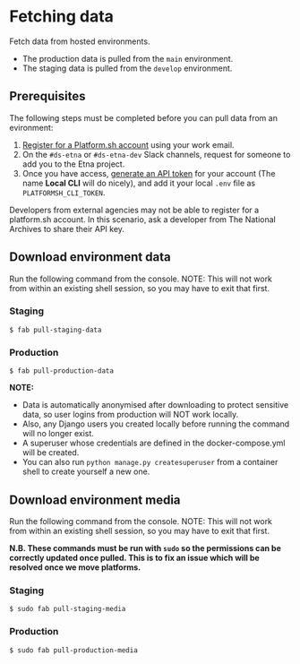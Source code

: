 # Fetching data

Fetch data from hosted environments.

- The production data is pulled from the `main` environment.
- The staging data is pulled from the `develop` environment.

## Prerequisites

The following steps must be completed before you can pull data from an evironment:

1. [Register for a Platform.sh account](https://auth.api.platform.sh/register) using your work email.
2. On the `#ds-etna` or `#ds-etna-dev` Slack channels, request for someone to add you to the Etna project.
3. Once you have access, [generate an API token](https://docs.platform.sh/development/cli/api-tokens.html#get-a-token) for your account (The name **Local CLI** will do nicely), and add it your local `.env` file as `PLATFORMSH_CLI_TOKEN`.

Developers from external agencies may not be able to register for a platform.sh account. In this scenario, ask a developer from The National Archives to share their API key.

## Download environment data

Run the following command from the console. NOTE: This will not work from within an existing shell session, so you may have to exit that first.

### Staging

```console
$ fab pull-staging-data
```

### Production

```console
$ fab pull-production-data
```

**NOTE:**

- Data is automatically anonymised after downloading to protect sensitive data, so user logins from production will NOT work locally. 
- Also, any Django users you created locally before running the command will no longer exist.
- A superuser whose credentials are defined in the docker-compose.yml will be created. 
- You can also run `python manage.py createsuperuser` from a container shell to create yourself a new one.

## Download environment media

Run the following command from the console. NOTE: This will not work from within an existing shell session, so you may have to exit that first.

**N.B. These commands must be run with `sudo` so the permissions can be correctly updated once pulled. This is to fix an issue which will be resolved once we move platforms.**

### Staging

```console
$ sudo fab pull-staging-media
```

### Production

```console
$ sudo fab pull-production-media
```
